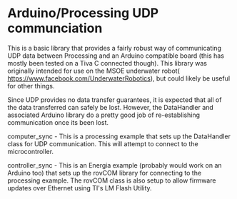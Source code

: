 # Arduino/Processing UDP communciation
This is a basic library that provides a fairly robust way of communicating UDP data between Processing and an Arduino compatible board (this has mostly been tested on a Tiva C connected though). This library was originally intended for use on the MSOE underwater robot( https://www.facebook.com/UnderwaterRobotics), but could likely be useful for other things. 

Since UDP provides no data transfer guarantees, it is expected that all of the data transferred can safely be lost. However, the DataHandler and associated Arduino library do a pretty good job of re-establishing communication once its been lost.

computer_sync - This is a processing example that sets up the DataHandler class for UDP communication. This will attempt to connect to the microcontroller. 

controller_sync - This is an Energia example (probably would work on an Arduino too) that sets up the rovCOM library for connecting to the processing example. The rovCOM class is also setup to allow firmware updates over Ethernet using TI's LM Flash Utility. 
